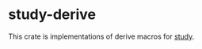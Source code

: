 # study-derive

This crate is implementations of derive macros for [study][].

[study]: https://github.com/linebender/study
